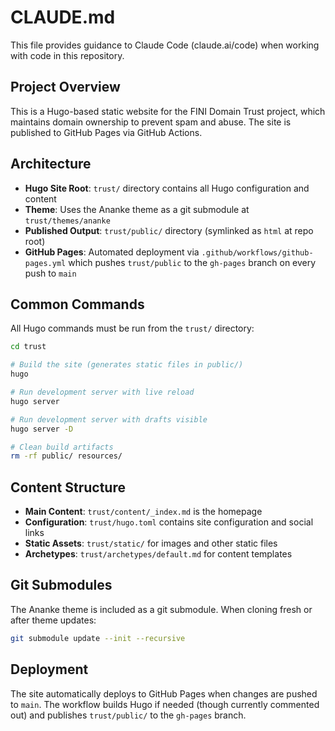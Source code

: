 # CLAUDE.md

This file provides guidance to Claude Code (claude.ai/code) when working with code in this repository.

## Project Overview

This is a Hugo-based static website for the FINI Domain Trust project, which maintains domain ownership to prevent spam and abuse. The site is published to GitHub Pages via GitHub Actions.

## Architecture

- **Hugo Site Root**: `trust/` directory contains all Hugo configuration and content
- **Theme**: Uses the Ananke theme as a git submodule at `trust/themes/ananke`
- **Published Output**: `trust/public/` directory (symlinked as `html` at repo root)
- **GitHub Pages**: Automated deployment via `.github/workflows/github-pages.yml` which pushes `trust/public` to the `gh-pages` branch on every push to `main`

## Common Commands

All Hugo commands must be run from the `trust/` directory:

```bash
cd trust

# Build the site (generates static files in public/)
hugo

# Run development server with live reload
hugo server

# Run development server with drafts visible
hugo server -D

# Clean build artifacts
rm -rf public/ resources/
```

## Content Structure

- **Main Content**: `trust/content/_index.md` is the homepage
- **Configuration**: `trust/hugo.toml` contains site configuration and social links
- **Static Assets**: `trust/static/` for images and other static files
- **Archetypes**: `trust/archetypes/default.md` for content templates

## Git Submodules

The Ananke theme is included as a git submodule. When cloning fresh or after theme updates:

```bash
git submodule update --init --recursive
```

## Deployment

The site automatically deploys to GitHub Pages when changes are pushed to `main`. The workflow builds Hugo if needed (though currently commented out) and publishes `trust/public/` to the `gh-pages` branch.
